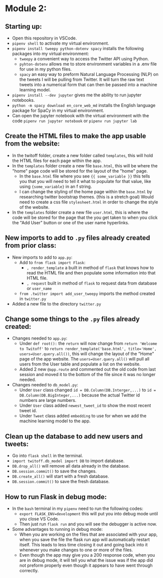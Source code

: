 # Module 2:
## Starting up:
- Open this repository in VSCode.
- `pipenv shell` to activate my virtual environment.
- `pipenv install tweepy python-dotenv spacy` installs the following packages into my virtual environment:
  - `tweepy` a convenient way to access the Twitter API using Python.
  - `pyhton-dotenv` allows me to store environment variables in a .env file for use in my python files.
  - `spacy` an easy way to preform Natural Language Processing (NLP) on the tweets I will be pulling from Twitter. It will turn the raw text tweets into a numerical form that can then be passed into a machine learning model.
- `pipenv install --dev jupyter` gives me the ability to run jupyter notebooks.
- `python -m spacy download en_core_web_md` installs the English language package for SpaCy in my virtual environment.
- Can open the jupyter notebook with the virtual environment with the code `pipenv run jupyter notebook` or `pipenv run jupyter lab`

## Create the HTML files to make the app usable from the website:
- In the twitoff folder, create a new folder called `templates`, this will hold the HTML files for each page within the app.
- In the `templates` folder create a new file `base.html`, this will be where the "home" page code will be stored for the layout of the "home" page.
  - In the `base.html` file where you see `{{ some_variable }}` this tells you that you will need to tell it what to populate for that value, like using `{some_variable}` in an f string.
  - I can change the styling of the home page within the `base.html` by researching twitter bootstrap themes. (this is a stretch goal) Would need to create a css file `stylesheet.html` in order to change the style of the website.
- In the `templates` folder create a new file `user.html`, this is where the code will be stored for the page that the you get taken to when you click the "Add User" button or one of the user name hyperlinks.

## New imports to add to `.py` files already created from prior class:
- New imports to add to `app.py`:
  - Add to `from flask import Flask`:
    - `, render_template` a built in method of `flask` that knows how to read the HTML file and then populate some information into that HTML file.
    - `, request` built in method of `flask` to request data from database or `user_name`
  - `from .twitter import add_user_tweepy` imports the method created in `twitter.py`
- Added a new file to the directory `twitter.py`

## Change some things to the `.py` files already created:
- Changes needed to `app.py`:
  - Under `def root():` the `return` will now change from `return 'Welcome to Twitoff'` to `return render_template('base.html', title='Home', users=User.query.all())`, this will change the layout of the "Home" page of the app website. The `users=User.query.all()` will pull all users from the User table and populate a list on the website.
  - Added 2 new `@app.route` and commented out the old code from last session and moved it to the bottom of the file since it was no longer needed.
- Changes needed to `db_model.py`:
  - Under `User` class changed `id = DB.Column(DB.Interger,...)` to `id = DB.Column(DB.BigInteger,...)` because the actual Twitter id numbers are large numbers.
  - Under `User` class added `newest_tweet_id` to show the most recent tweet id.
  - Under `Tweet` class added `embedding` to use for when we add the machine learning model to the app.

## Clean up the database to add new users and tweets:
- Go into `flask shell` in the terminal.
- `import twitoff.db_model import DB` to import database.
- `DB.drop_all()` will remove all data already in the database.
- `DB.session.commit()` to save the changes.
- `DB.create_all()` will start with a fresh database.
- `DB.session.commit()` to save the fresh database.

## How to run Flask in debug mode:
- In the `bash` terminal in my `pipenv` need to run the following codes:
  - `export FLASK_ENV=development` this will put you into debug mode until you close VS Code.
  - Then just run `flask run` and you will see the debugger is active now.
- Some advantages to running in debug mode:
  - When you are working on the files that are associated with your app, when you save the file the flask run app will automatically restart itself. This leads to less time closing it out and going back into it whenever you make changes to one or more of the files.
  - Even though the app may give you a 200 response code, when you are in debug mode, it will tell you what the issue was if the app did not preform properly even though it appears to have went through correctly.
